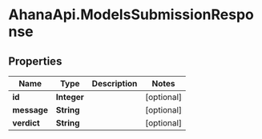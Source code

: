 # AhanaApi.ModelsSubmissionResponse

## Properties
Name | Type | Description | Notes
------------ | ------------- | ------------- | -------------
**id** | **Integer** |  | [optional] 
**message** | **String** |  | [optional] 
**verdict** | **String** |  | [optional] 


